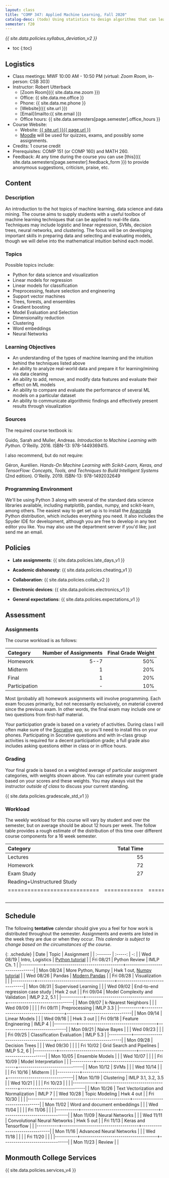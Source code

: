 ```yaml
---
layout: class
title: "COMP 347: Applied Machine Learning, Fall 2020"
catalog-desc: (todo) Using statistics to design algorithms that can learn from data.
semester: f20
---
```


*{{ site.data.policies.syllabus_deviation_v2 }}*

* toc
{:toc}

## Logistics

* Class meetings: MWF 10:00 AM - 10:50 PM (virtual: *Zoom Room*, in-person: CSB 303)
* Instructor: Robert Utterback
  * [Zoom Room]({{ site.data.me.zoom }})
  * Office: {{ site.data.me.office }}
  * Phone: {{ site.data.me.phone }}
  * [Website]({{ site.url }})
  * [Email](mailto:{{ site.email }})
  * Office hours: {{ site.data.semesters[page.semester].office_hours }}
* Course Website:
  * Website: <a href="{{ site.url }}{{ page.url }}">{{ site.url }}{{ page.url }}</a>
  * [Moodle](https://lms.monmouthcollege.edu/moodle/course/view.php?id=3358)
  will be used for quizzes, exams, and possibly some assignments.
* Credits: 1 course credit
* Prerequisites: COMP 151 (or COMP 160) and MATH 260.
* Feedback: At any time during the course you can use
  [this]({{ site.data.semesters[page.semester].feedback_form }}) to provide
  anonymous suggestions, criticism, praise, etc.

## Content

### Description

An introduction to the hot topics of machine learning, data science
and data mining. The course aims to supply students with a useful
toolbox of machine learning techniques that can be applied to
real-life data. Techniques may include logistic and linear regression,
SVMs, decision trees, neural networks, and clustering. The focus will
be on developing important skills in preparing data and selecting and
evaluating models, though we will delve into the mathematical
intuition behind each model.

### Topics

Possible topics include:

* Python for data science and visualization
* Linear models for regression
* Linear models for classification
* Preprocessing, feature selection and engineering
* Support vector machines
* Trees, forests, and ensembles
* Gradient boosting
* Model Evaluation and Selection
* Dimensionality reduction
* Clustering
* Word embeddings
* Neural Networks

### Learning Objectives

* An understanding of the types of machine learning and the intuition behind the techniques listed above
* An ability to analyze real-world data and prepare it for learning/mining via data cleaning
* An ability to add, remove, and modify data features and evaluate their effect on ML models
* An ability to compare and evaluate the performance of several ML models on a particular dataset
* An ability to communicate algorithmic findings and effectively present results through visualization

### Sources

The required course textbook is:

Guido, Sarah and Muller, Andreas. *Introduction to Machine Learning
with Python*. O'Reilly. 2016. ISBN-13: 978-1449369415.

I also recommend, but do not require:

Géron, Aurélien. *Hands-On Machine Learning with Scikit-Learn, Keras,
and TensorFlow: Concepts, Tools, and Techniques to Build Intelligent
Systems* (2nd edition). O'Reilly. 2019. ISBN-13: 978-1492032649

### Programming Environment

We'll be using Python 3 along with several of the standard data
science libraries available, including matplotlib, pandas, numpy, and
scikit-learn, among others. The easiest way to get set up is to
install the [Anaconda](https://www.anaconda.com/) Python distribution,
which includes everything you need. It also includes the Spyder IDE
for development, although you are free to develop in any text editor
you like. You may also use the department server if you'd like; just
send me an email.

## Policies

* **Late assignments**: {{ site.data.policies.late_days_v1 }}

* **Academic dishonesty**: {{ site.data.policies.cheating_v1 }}

* **Collaboration**: {{ site.data.policies.collab_v2 }}

* **Electronic devices**: {{ site.data.policies.electronics_v1 }}

* **General expectations**: {{ site.data.policies.expectations_v1 }}

## Assessment

### Assignments

The course workload is as follows:

| Category      | Number of Assignments | Final Grade Weight |
| :-----        |              -------: |                 -: |
| Homework      |                  5--7 |                50% |
| Midterm       |                     1 |                20% |
| Final         |                     1 |                20% |
| Participation |                     - |                10% |

Most (probably all) homework assignments will involve
programming. Each exam focuses primarily, but not necessarily
exclusively, on material covered since the previous exam. In other
words, the final exam may include one or two questions from first-half
material.

Your participation grade is based on a variety of activities. During
class I will often make sure of the
[Socrative](https://socrative.com/) app, so you'll need to install
this on your phones. Participating in Socrative questions and with
in-class group activities is required for a decent participation
grade; a full grade also includes asking questions either in class or
in office hours.

### Grading

Your final grade is based on a weighted average of particular
assignment categories, with weights shown above. You can estimate your
current grade based on your scores and these weights. You may always
visit the instructor *outside of class* to discuss your current
standing.

{{ site.data.policies.gradescale_std_v1 }}

### Workload

The weekly workload for this course will vary by student and over the
semester, but on average should be about 12 hours per week. The follow
table provides a rough estimate of the distribution of this time over
different course components for a 16 week semester.

| Category                     |   Total Time |     Time/Week (Hours) |
| :-----                       |     -------: |    -----------------: |
| Lectures                     |           55 |                   2.5 |
| Homework                     |           72 |                   4.5 |
| Exam Study                   |           27 |                   1.5 |
| Reading+Unstructured Study   |              |                   2.5 |
| ============================ | ============ | ===================== |
|                              |              |                    11 |

## Schedule
The following **tentative** calendar should give you a feel for how
work is distributed throughout the semester. Assignments and events
are listed in the week they are due or when they occur. *This calendar
is subject to change based on the circumstances of the course*.

<!-- (let* ((start-date (org-read-date nil nil "2018-08-21")) -->
<!--        (end-date (org-read-date nil nil "2018-12-05")) -->
<!--        (days (list "Mon" "Tue" "Wed" "Fri")) -->
<!--        (current start-date)) -->
<!--   (while (string< current end-date) -->
<!--     (let* ((time (org-time-string-to-time current)) -->
<!--            (day (format-time-string "%a" time))) -->
<!--       (if (member day days) -->
<!--           (princ (concat (format-time-string "%a %m/%d" time) "\n")))) -->
<!--     (setq current (org-read-date nil nil "++1" nil (org-time-string-to-time current))))) -->

{: .schedule}
| Date      | Topic                                | Assignment                     |
| :-------  | :-----:                              | -:                             |
| Wed 08/19 | Intro, Logistics                     | [Python tutorial][1]           |
| Fri 08/21 | Python Review                        | IMLP Ch. 1                     |
|-----------+--------------------------------------+--------------------------------|
| Mon 08/24 | More Python, Numpy                   | Hwk 1 out, [Numpy tutorial][2] |
| Wed 08/26 | Pandas                               | [Modern Pandas][3]             |
| Fri 08/28 | Visualization                        |                                |
|-----------+--------------------------------------+--------------------------------|
| Mon 08/31 | Supervised Learning                  |                                |
| Wed 09/02 | End-to-end regression case study     | Hwk 2 out                      |
| Fri 09/04 | Model Complexity and Validation      | IMLP 2.2, 5.1                  |
|-----------+--------------------------------------+--------------------------------|
| Mon 09/07 | k-Nearest Neighbors                  |                                |
| Wed 09/09 |                                      |                                |
| Fri 09/11 | Preprocessing                        | IMLP 3.3                       |
|-----------+--------------------------------------+--------------------------------|
| Mon 09/14 | Linear Models                        |                                |
| Wed 09/16 |                                      | Hwk 3 out                      |
| Fri 09/18 | Feature Engineering                  | IMLP 4                         |
|-----------+--------------------------------------+--------------------------------|
| Mon 09/21 | Naive Bayes                          |                                |
| Wed 09/23 |                                      |                                |
| Fri 09/25 | Classification Evaluation            | IMLP 5.3                       |
|-----------+--------------------------------------+--------------------------------|
| Mon 09/28 | Decision Trees                       |                                |
| Wed 09/30 |                                      |                                |
| Fri 10/02 | Grid Search and Pipelines            | IMLP 5.2, 6                    |
|-----------+--------------------------------------+--------------------------------|
| Mon 10/05 | Ensemble Models                      |                                |
| Wed 10/07 |                                      |                                |
| Fri 10/09 | Model Interpretation                 |                                |
|-----------+--------------------------------------+--------------------------------|
| Mon 10/12 | SVMs                                 |                                |
| Wed 10/14 |                                      |                                |
| Fri 10/16 | Midterm                              |                                |
|-----------+--------------------------------------+--------------------------------|
| Mon 10/19 | Clustering                           | IMLP 3.1, 3.2, 3.5             |
| Wed 10/21 |                                      |                                |
| Fri 10/23 |                                      |                                |
|-----------+--------------------------------------+--------------------------------|
| Mon 10/26 | Text Vectorization and Normalization | IMLP 7                         |
| Wed 10/28 | Topic Modeling                       | Hwk 4 out                      |
| Fri 10/30 |                                      |                                |
|-----------+--------------------------------------+--------------------------------|
| Mon 11/02 | Word and document embeddings         |                                |
| Wed 11/04 |                                      |                                |
| Fri 11/06 |                                      |                                |
|-----------+--------------------------------------+--------------------------------|
| Mon 11/09 | Neural Networks                      |                                |
| Wed 11/11 | Convolutional Neural Networks        | Hwk 5 out                      |
| Fri 11/13 | Keras and Tensorflow                 |                                |
|-----------+--------------------------------------+--------------------------------|
| Mon 11/16 | Advanced Neural Networks             |                                |
| Wed 11/18 |                                      |                                |
| Fri 11/20 |                                      |                                |
|-----------+--------------------------------------+--------------------------------|
| Mon 11/23 | Review                               |                                |

[1]: https://docs.python.org/3/tutorial/index.html
[2]: https://numpy.org/devdocs/user/quickstart.html
[3]: https://tomaugspurger.github.io/modern-1-intro.html

## Monmouth College Services

{{ site.data.policies.services_v4 }}

<!-- Local Variables: -->
<!-- eval: (orgtbl-mode) -->
<!-- End: -->
